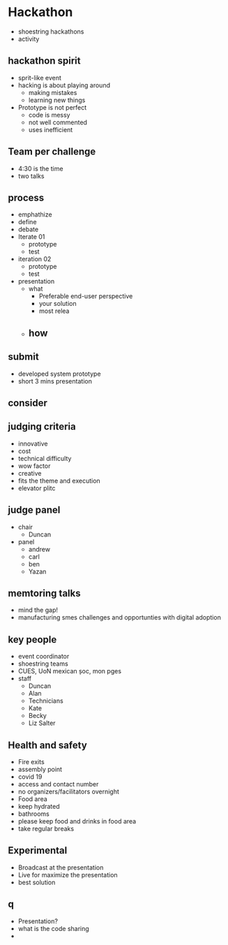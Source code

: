 # Hackathon

- shoestring hackathons
- activity

## hackathon spirit

- sprit-like event
- hacking is about playing around
  - making mistakes
  - learning new things
- Prototype is not perfect
  - code is messy
  - not well commented
  - uses inefficient

## Team per challenge

- 4:30 is the time
- two talks

## process

- emphathize
- define
- debate
- Iterate 01
  - prototype
  - test
- iteration 02
  - prototype
  - test
- presentation
  - what
    - Preferable end-user perspective
    - your solution
    - most relea
  - how
    - 

## submit

- developed system prototype
- short 3 mins presentation

## consider



## judging criteria

- innovative
- cost
- technical difficulty
- wow factor
- creative
- fits the theme and execution 
- elevator plitc

## judge panel

- chair
  - Duncan
- panel
  - andrew
  - carl
  - ben
  - Yazan

## memtoring talks

- mind the gap! 
- manufacturing smes challenges and opportunties with digital adoption

## key people

- event coordinator
- shoestring teams
- CUES, UoN mexican șoc, mon pges
- staff
  - Duncan
  - Alan
  - Technicians
  - Kate
  - Becky
  - Liz Salter

## Health and safety

- Fire exits
- assembly point
- covid 19
- access and contact number
- no organizers/facilitators overnight
- Food area
- keep hydrated
- bathrooms
- please keep food and drinks in food area
- take regular breaks

## Experimental

- Broadcast at the presentation 
- Live for maximize the presentation
- best solution



## q

- Presentation?
- what is the code sharing 
- 